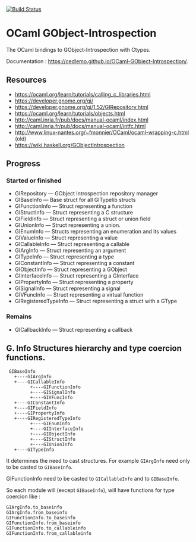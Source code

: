 [![Build Status](https://travis-ci.org/cedlemo/OCaml-GObject-Introspection.svg?branch=master)](https://travis-ci.org/cedlemo/OCaml-GObject-Introspection)

# OCaml GObject-Introspection

The OCaml bindings to GObject-Introspection with Ctypes.

Documentation : https://cedlemo.github.io/OCaml-GObject-Introspection/.

## Resources

*  https://ocaml.org/learn/tutorials/calling_c_libraries.html
*  https://developer.gnome.org/gi/
*  https://developer.gnome.org/gi/1.52/GIRepository.html
*  https://ocaml.org/learn/tutorials/objects.html
*  http://caml.inria.fr/pub/docs/manual-ocaml/index.html
*  http://caml.inria.fr/pub/docs/manual-ocaml/intfc.html
*  http://www.linux-nantes.org/~fmonnier/OCaml/ocaml-wrapping-c.html (old)
*  https://wiki.haskell.org/GObjectIntrospection

## Progress

  ### Started or finished

  * GIRepository — GObject Introspection repository manager
  * GIBaseInfo — Base struct for all GITypelib structs
  * GIFunctionInfo — Struct representing a function
  * GIStructInfo — Struct representing a C structure
  * GIFieldInfo — Struct representing a struct or union field
  * GIUnionInfo — Struct representing a union.
  * GIEnumInfo — Structs representing an enumeration and its values
  * GIValueInfo — Struct representing a value
  * GICallableInfo — Struct representing a callable
  * GIArgInfo — Struct representing an argument
  * GITypeInfo — Struct representing a type
  * GIConstantInfo — Struct representing a constant
  * GIObjectInfo — Struct representing a GObject
  * GIInterfaceInfo — Struct representing a GInterface
  * GIPropertyInfo — Struct representing a property
  * GISignalInfo — Struct representing a signal
  * GIVFuncInfo — Struct representing a virtual function
  * GIRegisteredTypeInfo — Struct representing a struct with a GType

  ### Remains

  * GICallbackInfo — Struct representing a callback

## G. Info Structures hierarchy and type coercion functions.

     GIBaseInfo
       +----GIArgInfo
       +----GICallableInfo
             +----GIFunctionInfo
             +----GISignalInfo
             +----GIVFuncInfo
       +----GIConstantInfo
       +----GIFieldInfo
       +----GIPropertyInfo
       +----GIRegisteredTypeInfo
             +----GIEnumInfo
             +----GIInterfaceInfo
             +----GIObjectInfo
             +----GIStructInfo
             +----GIUnionInfo
       +----GITypeInfo

It determines the need to cast structures. For example `GIArgInfo` need only to
be casted to `GIBaseInfo`.

GIFunctionInfo need to be casted to `GICallableInfo` and to `GIBaseInfo`.

So each module will (except `GIBaseInfo`), will have functions for type coercion
like :

    GIArgInfo.to_baseinfo
    GIArgInfo.from_baseinfo
    GIFunctionInfo.to_baseinfo
    GIFunctionInfo.from_baseinfo
    GIFunctionInfo.to_callableinfo
    GIFunctionInfo.from_callableinfo


